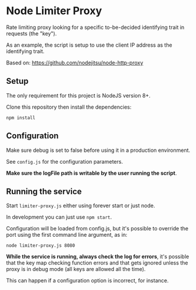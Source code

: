 # Node Limiter Proxy
Rate limiting proxy looking for a specific to-be-decided identifying trait in requests (the "key").

As an example, the script is setup to use the client IP address as the identifying trait.

Based on: https://github.com/nodejitsu/node-http-proxy

## Setup
The only requirement for this project is NodeJS version 8+.

Clone this repository then install the dependencies:
```
npm install
```

## Configuration
Make sure debug is set to false before using it in a production environment.

See `config.js` for the configuration parameters.

**Make sure the logFile path is writable by the user running the script**.

## Running the service
Start `limiter-proxy.js` either using forever start or just node.

In development you can just use `npm start`.

Configuration will be loaded from config.js, but it's possible to override the port using the first command line argument, as in:
```
node limiter-proxy.js 8080
```

**While the service is running, always check the log for errors**, it's possible that the key map checking function errors and that gets ignored unless the proxy is in debug mode (all keys are allowed all the time).

This can happen if a configuration option is incorrect, for instance.

